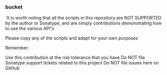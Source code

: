 ### bucket

`It is worth noting that all the scripts in this repository are NOT SUPPORTED by the author or Sonatype, and are simply contributions demonstrating how to use the various API's 

Please copy any of the scripts and adapt for your own purposes

Remember:

Use this contribution at the risk tolerance that you have
Do NOT file Sonatype support tickets related to this project
Do NOT file issues here on GitHub`